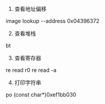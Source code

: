 

1. 查看地址偏移

image lookup --address 0x04396372

2. 查看堆栈

bt

3. 查看寄存器

re read r0
re read -a

4. 打印字符串

po (const char*)0xef1bb030
